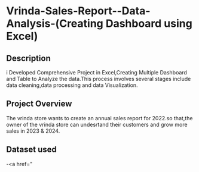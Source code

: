 # Vrinda-Sales-Report--Data-Analysis-(Creating Dashboard using Excel)
## Description
i Developed Comprehensive Project in Excel,Creating Multiple Dashboard and Table to Analyze the data.This process involves several stages include 
data cleaning,data processing and data Visualization.
## Project Overview 
The vrinda store wants to create an annual sales report for 2022.so that,the owner of the vrinda store
can undesrtand their customers and grow more sales in 2023 & 2024.
## Dataset used
-<a href="
